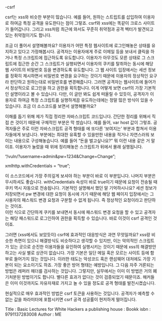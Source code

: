 -csrf

csrf는 xss와 비슷한 부분이 많습니다. 예를 들어, 원하는 스트립트를 삽입하여 이용자로 하여금 특정 공격을 유도한다는 점이 그렇죠. csrf와 xss에는 똑같이 크로스 사이트가 들어갑니다. 그리고 xss처럼 최근에 와서도 꾸준히 취약점과 공격 벡터가 발견되고 있는 취약점이기도 합니다. 

조금 더 풀어서 설명해볼까요? 
이용자가 어떤 특정 웹사이트에 로그인해놓은 상태를 유지하고 있다고 가정해봅시다. 공격자는 이용자에게 주로 이메일 등을 보내서 클릭을 하거나 특정 스크립트에 접근하도록 유도합니다. 이용자가 아무것도 모른 상태로 그 스크립트에 접근한 순간 그 스크립트가 실행되면서 이용자의 쿠키를 탈취하는 동시에 해당 웹 사이트의 비밀번호 등을 변경하도록 유도합니다. 그 웹 사이트 입장에서는 세션 정보를 정확히 제시하면서 비밀번호 변경을 요구하는 것이기 때문에 이용자의 정상적인 요구라 판단하고 원하는대로 비밀번호를 변경해줍니다. 그러면 공격자는 웹사이트에 들어가서 정상적으로 로그인을 하고 권한을 획득합니다. 
이게 어떻게 보면 csrf의 가장 기본적인 설명이라고 볼 수 있습니다. 다만, 이 글만 봐도 쉽게 떠올릴 수 있듯이, 공격자가 이용자로 하여금 특정 스크립트를 실행하게끔 유도하는데에는 정말 많은 방식이 있을 수 있습니다. 
조금 더 소스코드를 보면서 설명해볼까요? 



<html>
<meta charset = “UTF-8”>
<head>
</head> 

<script language=“javascript”>

  functin poc() {

  var host = ‘128.725.214.2526’;



  var req_uri = “https://” + host + 
“/vuln/?username=admin&pw=1234&Change=Change”;
  var http = new XMLHttpRequest();
  xmlhttp.open(“GET”,req_uri,true);
  xmlhttp.withCredentials = “true”;
  xmlhttp.send();

  alert(‘Done!!;);
}

</script>


이해를 돕기 위해 제가 직접 정리한 자바스크립트 코드입니다. 
간단한 정리를 위해서 직접 쓴 것이기 때문에 구체적인 부분은 막 썼습니다. 예를 들어, var host 값이 그렇죠. 공격자들은 주로 이런 자바스크립트 공격 형태를 <body>에 또다른 ‘보여지는’ 부분과 합쳐서 이용자들에게 보냅니다. <body> 부분에는 최대한 유혹할 수 있을만한 내용을 적거나 자연스러워 보이는 내용으로 구성해놓습니다. 예를 들어 “돈을 벌고싶나요?” 뭐 이런 내용 같은 거 말이죠. 이용자가 눌렀을 때 위에 정리해놓은 스크립트가 뒤에서 몰래 실행됩니다.   

“/vuln/?username=admin&pw=1234&Change=Change”;

  xmlhttp.withCredentials = “true”;

이 소스코드에서 가장 주의깊게 보셔야 하는 부분이 바로 이 부분입니다. 나머지 부분은 무시하셔도 좋습니다. withCredentials 속성이 바로 true이기 때문에 요청이 전송될 때 쿠키 역시 자동으로 전송됩니다. 기본적인 설명해서 했던 말 기억하시나요? 세션 정보가 저장되면서 pw 변경에 대한 요청이 동시에 가기 때문에 해당 웹 페이지 입장에서는 그 사용자의 패스워드 변경 요청과 구분할 수 없게 됩니다. 즉 정상적인 요청이라고 판단하는 것이죠.  
이런 식으로 간단하게 쿠키를 보내면서 동시에 패스워드 변경 요청을 할 수 있고 공격자는 해당 패스워드로 로그인하여 권한을 획득할 수 있습니다. 바로 이것이 csrf 공격인 것이죠. 

그러면 (xss에서도 보았듯이) csrf에 효과적인 대응방식은 과연 무엇일까요? 
xss랑 비슷한 측면이 있으니 해결방식도 비슷하다고 생각할 수 있지만, 이는 악의적인 스크립트가 있는 곳으로 순진한 이용자들을 유인하여 실행시키는 것이기 때문에 xss의 해결방안하고는 사실 별로 상관이 없습니다. 
가장 기본은 일단 메일 혹은 모르는 사이트 등에 함부로 들어가지 않는 것입니다. 이러한 태도는 악성코드 혹은 랜섬웨어 대처에도 가장 기본이 되는 요소이기도 하죠. 가장 좋은 방어 형태는 예방입니다. 
그 다음 자주 거론되는 방법은 레퍼러 헤더를 검사하는 것입니다. 그렇지만, 실무에서는 이미 이 방법은 거의 폐기처분된 방법이기도 합니다. 별다른 효과가 없다는 것이 검증되었기 때문이죠. 해커들은 이미 이것까지도 자유자재로 가지고 놀 수 있을 정도로 공격 형태를 발전시켰습니다. 

현실적으로 매우 효과적인 방법은 csrf 토큰을 사용하는 것입니다. 공격자가 예측할 수 없는 값을 파라미터에 포함시키면 csrf 공격 성공률이 현저하게 떨어집니다.  

  
Title : Basic Lectures for White Hackers 
a publishing house : Bookk
isbn : 9791137283008
Author : ME 
